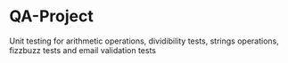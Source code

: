 # QA-Project
Unit testing for arithmetic operations, dividibility tests, strings operations, fizzbuzz tests and email validation tests
